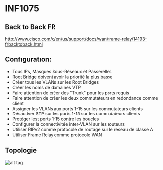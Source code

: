 # INF1075

## Back to Back FR
http://www.cisco.com/c/en/us/support/docs/wan/frame-relay/14193-frbacktoback.html

## Configuration:

- Tous IPs, Masques Sous-Réseaux et Passerelles
- Root Bridge doivent avoir la priorité la plus basse
- Créer tous les VLANs sur les Root Bridges
- Créer les noms de domaines VTP
- Faire attention de créer des "Trunk" pour les ports requis
- Faire attention de créer les deux commutateurs en redondance comme client
- Assigner les VLANs aux ports 1-15 sur les commutateurs clients
- Désactiver STP sur les ports 1-15 sur les commutateurs clients
- Protéger lest ports 1-15 contre les boucles
- Configurer la connectivitée inter-VLAN sur les routeurs
- Utiliser RIPv2 comme protocole de routage sur le reseau de classe A
- Utiliser Frame Relay comme protocole WAN 

## Topologie

![alt tag](https://github.com/setrar/INF1075/blob/master/0.FrameRelay/FrameRelay.png)
